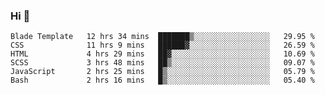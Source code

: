 ### Hi 👋

<!--START_SECTION:waka-->

```text
Blade Template   12 hrs 34 mins  ███████▒░░░░░░░░░░░░░░░░░   29.95 %
CSS              11 hrs 9 mins   ██████▓░░░░░░░░░░░░░░░░░░   26.59 %
HTML             4 hrs 29 mins   ██▓░░░░░░░░░░░░░░░░░░░░░░   10.69 %
SCSS             3 hrs 48 mins   ██▒░░░░░░░░░░░░░░░░░░░░░░   09.07 %
JavaScript       2 hrs 25 mins   █▒░░░░░░░░░░░░░░░░░░░░░░░   05.79 %
Bash             2 hrs 16 mins   █▒░░░░░░░░░░░░░░░░░░░░░░░   05.40 %
```

<!--END_SECTION:waka-->

<!--
**mikhael7/mikhael7** is a ✨ _special_ ✨ repository because its `README.md` (this file) appears on your GitHub profile.

Here are some ideas to get you started:

- 🔭 I’m currently working on ...
- 🌱 I’m currently learning ...
- 👯 I’m looking to collaborate on ...
- 🤔 I’m looking for help with ...
- 💬 Ask me about ...
- 📫 How to reach me: ...
- 😄 Pronouns: ...
- ⚡ Fun fact: ...
-->


